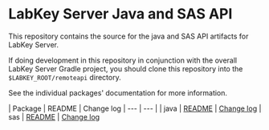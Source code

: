 # LabKey Server Java and SAS API

This repository contains the source for the java and SAS API artifacts for LabKey Server.  

If doing development in this repository in conjunction with the overall LabKey Server Gradle project,
you should clone this repository into the `$LABKEY_ROOT/remoteapi` directory.

See the individual packages' documentation for more information.

| Package | README | Change log
| --- | --- |
| java | [README](java/README.md) | [Change log](java/CHANGELOG.md)
| sas | [README](sas/README.md) | [Change log](sas/CHANGELOG.md)
